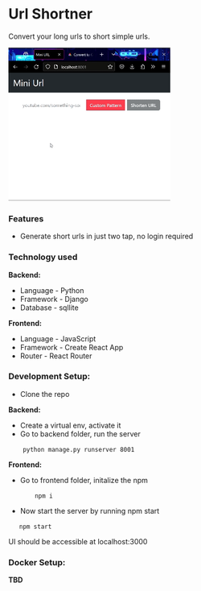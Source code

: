 # Url Shortner
Convert your long urls to short simple urls.

![](./short_url_demo.gif)

### Features
- Generate short urls in just two tap, no login required

### Technology used
**Backend:**
- Language - Python
- Framework - Django
- Database - sqllite

**Frontend:**
- Language - JavaScript
- Framework - Create React App
- Router - React Router

### Development Setup:
- Clone the repo

**Backend:**
- Create a virtual env, activate it
- Go to backend folder, run the server
```
    python manage.py runserver 8001
```
**Frontend:**
- Go to frontend folder, initalize the npm
    ```
        npm i
    ```
- Now start the server by running npm start
 ```
    npm start
 ```
UI should be accessible at localhost:3000

### Docker Setup:
**TBD**